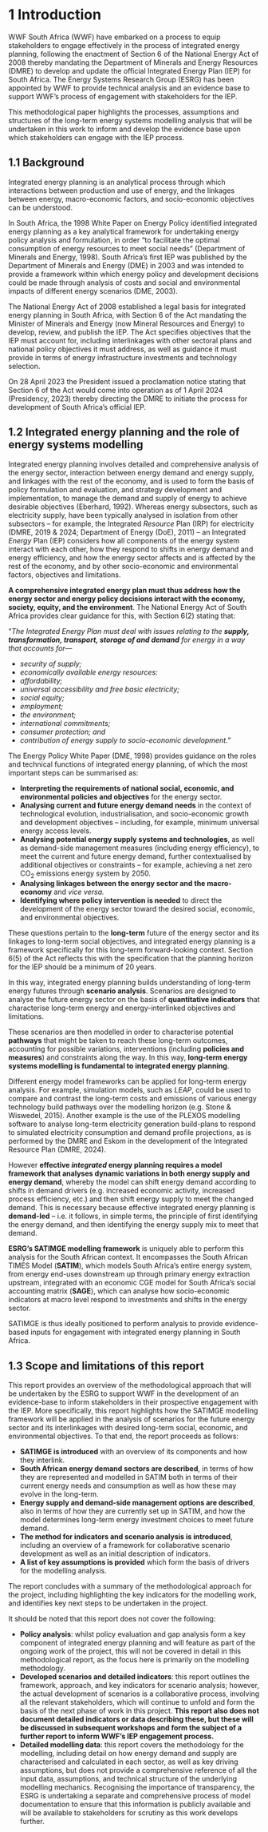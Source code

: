 # 1 Introduction

WWF South Africa (WWF) have embarked on a process to equip stakeholders to engage effectively in the process of integrated energy planning, following the enactment of Section 6 of the National Energy Act of 2008 thereby mandating the Department of Minerals and Energy Resources (DMRE) to develop and update the official Integrated Energy Plan (IEP) for South Africa. The Energy Systems Research Group (ESRG) has been appointed by WWF to provide technical analysis and an evidence base to support WWF’s process of engagement with stakeholders for the IEP.

This methodological paper highlights the processes, assumptions and structures of the long-term energy systems modelling analysis that will be undertaken in this work to inform and develop the evidence base upon which stakeholders can engage with the IEP process.

## 1.1 Background

Integrated energy planning is an analytical process through which interactions between production and use of energy, and the linkages between energy, macro-economic factors, and socio-economic objectives can be understood.

In South Africa, the 1998 White Paper on Energy Policy identified integrated energy planning as a key analytical framework for undertaking energy policy analysis and formulation, in order “to facilitate the optimal consumption of energy resources to meet social needs” (Department of Minerals and Energy, 1998). South Africa’s first IEP was published by the Department of Minerals and Energy (DME) in 2003 and was intended to provide a framework within which energy policy and development decisions could be made through analysis of costs and social and environmental impacts of different energy scenarios (DME, 2003).

The National Energy Act of 2008 established a legal basis for integrated energy planning in South Africa, with Section 6 of the Act mandating the Minister of Minerals and Energy (now Mineral Resources and Energy) to develop, review, and publish the IEP. The Act specifies objectives that the IEP must account for, including interlinkages with other sectoral plans and national policy objectives it must address, as well as guidance it must provide in terms of energy infrastructure investments and technology selection.

On 28 April 2023 the President issued a proclamation notice stating that Section 6 of the Act would come into operation as of 1 April 2024 (Presidency, 2023) thereby directing the DMRE to initiate the process for development of South Africa’s official IEP.

## 1.2 Integrated energy planning and the role of energy systems modelling

Integrated energy planning involves detailed and comprehensive analysis of the energy sector, interaction between energy demand and energy supply, and linkages with the rest of the economy, and is used to form the basis of policy formulation and evaluation, and strategy development and implementation, to manage the demand and supply of energy to achieve desirable objectives (Eberhard, 1992). Whereas energy subsectors, such as electricity supply, have been typically analysed in isolation from other subsectors – for example, the Integrated _Resource_ Plan (IRP) for electricity (DMRE, 2019 & 2024; Department of Energy (DoE), 2011) – an Integrated _Energy_ Plan (IEP) considers how all components of the energy system interact with each other, how they respond to shifts in energy demand and energy efficiency, and how the energy sector affects and is affected by the rest of the economy, and by other socio-economic and environmental factors, objectives and limitations.

**A comprehensive integrated energy plan must thus address how the energy sector and energy policy decisions interact with the economy, society, equity, and the environment**. The National Energy Act of South Africa provides clear guidance for this, with Section 6(2) stating that:

“_The Integrated Energy Plan must deal with issues relating to the_ **_supply, transformation, transport, storage of and demand_** _for energy in a way that accounts for—_

- _security of supply;_
- _economically available energy resources:_
- _affordability;_
- _universal accessibility and free basic electricity;_
- _social equity;_
- _employment;_
- _the environment;_
- _international commitments;_
- _consumer protection; and_
- _contribution of energy supply to socio-economic development._”

The Energy Policy White Paper (DME, 1998) provides guidance on the roles and technical functions of integrated energy planning, of which the most important steps can be summarised as:

- **Interpreting the requirements of national social, economic, and environmental policies and objectives** for the energy sector.
- **Analysing current and future energy demand needs** in the context of technological evolution, industrialisation, and socio-economic growth and development objectives – including, for example, minimum universal energy access levels.
- **Analysing potential energy supply systems and technologies**, as well as demand-side management measures (including energy efficiency), to meet the current and future energy demand, further contextualised by additional objectives or constraints – for example, achieving a net zero CO<sub>2</sub> emissions energy system by 2050.
- **Analysing linkages between the energy sector and the macro-economy** and _vice versa._
- **Identifying where policy intervention is needed** to direct the development of the energy sector toward the desired social, economic, and environmental objectives.

These questions pertain to the **long-term** future of the energy sector and its linkages to long-term social objectives, and integrated energy planning is a framework specifically for this long-term forward-looking context. Section 6(5) of the Act reflects this with the specification that the planning horizon for the IEP should be a minimum of 20 years.

In this way, integrated energy planning builds understanding of long-term energy futures through **scenario analysis**. Scenarios are designed to analyse the future energy sector on the basis of **quantitative indicators** that characterise long-term energy and energy-interlinked objectives and limitations.

These scenarios are then modelled in order to characterise potential **pathways** that might be taken to reach these long-term outcomes, accounting for possible variations, interventions (including **policies and measures**) and constraints along the way. In this way, **long-term energy systems modelling is fundamental to integrated energy planning**.

Different energy model frameworks can be applied for long-term energy analysis. For example, simulation models, such as _LEAP_, could be used to compare and contrast the long-term costs and emissions of various energy technology build pathways over the modelling horizon (e.g. Stone & Wiswedel, 2015). Another example is the use of the PLEXOS modelling software to analyse long-term electricity generation build-plans to respond to simulated electricity consumption and demand profile projections, as is performed by the DMRE and Eskom in the development of the Integrated Resource Plan (DMRE, 2024).

However **effective _integrated_ energy planning requires a model framework that analyses dynamic variations in both energy supply and energy demand**, whereby the model can shift energy demand according to shifts in demand drivers (e.g. increased economic activity, increased process efficiency, etc.) and then shift energy supply to meet the changed demand. This is necessary because effective integrated energy planning is **demand-led** – i.e. it follows, in simple terms, the principle of first identifying the energy demand, and then identifying the energy supply mix to meet that demand.

**ESRG’s SATIMGE modelling framework** is uniquely able to perform this analysis for the South African context. It encompasses the South African TIMES Model (**SATIM**), which models South Africa’s entire energy system, from energy end-uses downstream up through primary energy extraction upstream, integrated with an economic CGE model for South Africa’s social accounting matrix (**SAGE**), which can analyse how socio-economic indicators at macro level respond to investments and shifts in the energy sector.

SATIMGE is thus ideally positioned to perform analysis to provide evidence-based inputs for engagement with integrated energy planning in South Africa.

## 1.3 Scope and limitations of this report

This report provides an overview of the methodological approach that will be undertaken by the ESRG to support WWF in the development of an evidence-base to inform stakeholders in their prospective engagement with the IEP. More specifically, this report highlights how the SATIMGE modelling framework will be applied in the analysis of scenarios for the future energy sector and its interlinkages with desired long-term social, economic, and environmental objectives. To that end, the report proceeds as follows:

- **SATIMGE is introduced** with an overview of its components and how they interlink.
- **South African energy demand sectors are described**, in terms of how they are represented and modelled in SATIM both in terms of their current energy needs and consumption as well as how these may evolve in the long-term.
- **Energy supply and demand-side management options are described**, also in terms of how they are currently set up in SATIM, and how the model determines long-term energy investment choices to meet future demand.
- **The method for indicators and scenario analysis is introduced**, including an overview of a framework for collaborative scenario development as well as an initial description of indicators.
- **A list of key assumptions is provided** which form the basis of drivers for the modelling analysis.

The report concludes with a summary of the methodological approach for the project, including highlighting the key indicators for the modelling work, and identifies key next steps to be undertaken in the project.

It should be noted that this report does not cover the following:

- **Policy analysis**: whilst policy evaluation and gap analysis form a key component of integrated energy planning and will feature as part of the ongoing work of the project, this will not be covered in detail in this methodological report, as the focus here is primarily on the modelling methodology.
- **Developed scenarios and detailed indicators**: this report outlines the framework, approach, and key indicators for scenario analysis; however, the actual development of scenarios is a collaborative process, involving all the relevant stakeholders, which will continue to unfold and form the basis of the next phase of work in this project. **This report also does not document detailed indicators or data describing these, but these will be discussed in subsequent workshops and form the subject of a further report to inform WWF’s IEP engagement process.**
- **Detailed modelling data**: this report covers the methodology for the modelling, including detail on how energy demand and supply are characterised and calculated in each sector, as well as key driving assumptions, but does not provide a comprehensive reference of all the input data, assumptions, and technical structure of the underlying modelling mechanics. Recognising the importance of transparency, the ESRG is undertaking a separate and comprehensive process of model documentation to ensure that this information is publicly available and will be available to stakeholders for scrutiny as this work develops further.